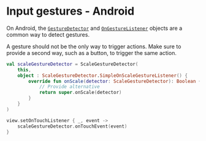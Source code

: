# Input gestures - Android

On Android, the [`GestureDetector`](https://developer.android.com/reference/android/view/GestureDetector) and  [`OnGestureListener`](https://developer.android.com/reference/android/view/GestureDetector.OnGestureListener) objects are a common way to detect gestures.

A gesture should not be the only way to trigger actions. Make sure to provide a second way, such as a button, to trigger the same action.

```kotlin
val scaleGestureDetector = ScaleGestureDetector(
    this,
    object : ScaleGestureDetector.SimpleOnScaleGestureListener() {
        override fun onScale(detector: ScaleGestureDetector): Boolean {
            // Provide alternative
            return super.onScale(detector)
        }
    }
)

view.setOnTouchListener { _, event ->
    scaleGestureDetector.onTouchEvent(event)
}
```
